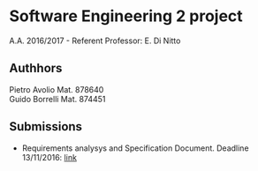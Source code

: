 # Software Engineering 2 project
A.A. 2016/2017 - Referent Professor: E. Di Nitto

## Authhors

Pietro Avolio 	Mat. 878640  
Guido Borrelli 	Mat. 874451  

## Submissions

+ Requirements analysys and Specification Document. Deadline 13/11/2016: [link](./releases/RASD)
